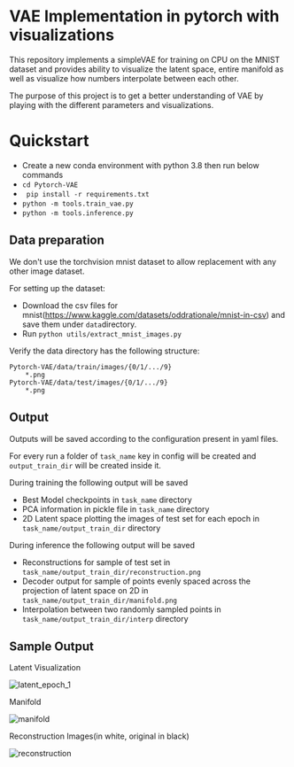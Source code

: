 VAE Implementation in pytorch with visualizations
========

This repository implements a simpleVAE for training on CPU on the MNIST dataset and provides ability
to visualize the latent space, entire manifold as well as visualize how numbers interpolate between each other.

The purpose of this project is to get a better understanding of VAE by playing with the different parameters
and visualizations.

# Quickstart
* Create a new conda environment with python 3.8 then run below commands
* ```cd Pytorch-VAE```
* ``` pip install -r requirements.txt```
* ```python -m tools.train_vae.py```
* ```python -m tools.inference.py ```


## Data preparation
We don't use the torchvision mnist dataset to allow replacement with any other image dataset. 

For setting up the dataset:
* Download the csv files for mnist(https://www.kaggle.com/datasets/oddrationale/mnist-in-csv)
and save them under ```data```directory.
* Run ```python utils/extract_mnist_images.py``` 

Verify the data directory has the following structure:
```
Pytorch-VAE/data/train/images/{0/1/.../9}
	*.png
Pytorch-VAE/data/test/images/{0/1/.../9}
	*.png
```

## Output 
Outputs will be saved according to the configuration present in yaml files.

For every run a folder of ```task_name``` key in config will be created and ```output_train_dir``` will be created inside it.

During training the following output will be saved 
* Best Model checkpoints in ```task_name``` directory
* PCA information in pickle file in ```task_name``` directory
* 2D Latent space plotting the images of test set for each epoch in ```task_name/output_train_dir``` directory

During inference the following output will be saved
* Reconstructions for sample of test set in ```task_name/output_train_dir/reconstruction.png``` 
* Decoder output for sample of points evenly spaced across the projection of latent space on 2D in ```task_name/output_train_dir/manifold.png```
* Interpolation between two randomly sampled points in ```task_name/output_train_dir/interp``` directory


## Sample Output
Latent Visualization

![latent_epoch_1](https://github.com/tusharkumar91/Pytorch-VAE/assets/462771/e0b3f001-26d8-42bb-8b4b-15606c90fc42)

Manifold

![manifold](https://github.com/tusharkumar91/Pytorch-VAE/assets/462771/99322dd6-3775-4d7a-9d98-c23ec922921b)

Reconstruction Images(in white, original in black)

![reconstruction](https://github.com/tusharkumar91/Pytorch-VAE/assets/462771/472433c0-aeab-4ace-aca0-753d9a5d8b70)
